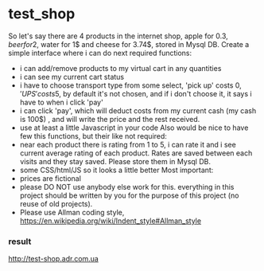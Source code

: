 # test_shop
So let's say there are 4 products in the internet shop, apple for 0.3$, beer for 2$, water for 1$ and cheese for 3.74$, stored in Mysql DB. Create a simple interface where i can do next required functions:
- i can add/remove products to my virtual cart in any quantities
- i can see my current cart status
- i have to choose transport type from some select, 'pick up' costs 0$, 'UPS' costs 5$, by default it's not chosen, and if i don't
choose it, it says i have to when i click 'pay'
- i can click 'pay', which will deduct costs from my current cash (my cash is 100$) , and will write the price and the rest
received.
- use at least a little Javascript in your code
 Also would be nice to have few this functions, but their like not required: 
- near each product there is rating from 1 to 5, i can rate it and i see current average rating of each product. Rates are saved
between each visits and they stay saved. Please store them in Mysql DB.
- some CSS/html/JS so it looks a little better
Most important: 
- prices are fictional
- please DO NOT use anybody else work for this. everything in this project should be written by you for the purpose of this project (no reuse of old projects).
- Please use Allman coding style, https://en.wikipedia.org/wiki/Indent_style#Allman_style

### result
http://test-shop.adr.com.ua
